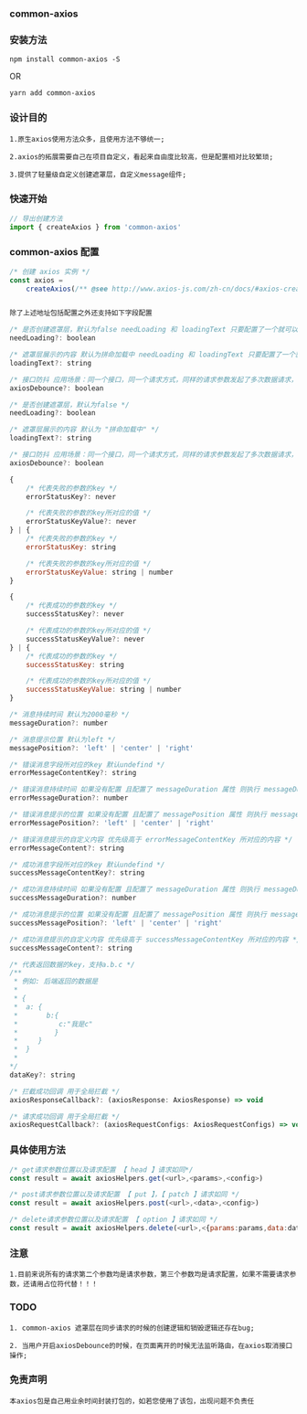 ### common-axios

### 安装方法

```shell
npm install common-axios -S
```
OR
```shell
yarn add common-axios

```

### 设计目的

    1.原生axios使用方法众多，且使用方法不够统一;

    2.axios的拓展需要自己在项目自定义，看起来自由度比较高，但是配置相对比较繁琐;

    3.提供了轻量级自定义创建遮罩层，自定义message组件;

### 快速开始

```js
// 导出创建方法
import { createAxios } from 'common-axios'
```

### common-axios 配置

```js
/* 创建 axios 实例 */
const axios =
    createAxios(/** @see http://www.axios-js.com/zh-cn/docs/#axios-create-config **/)
```

```js

除了上述地址包括配置之外还支持如下字段配置

/* 是否创建遮罩层，默认为false needLoading 和 loadingText 只要配置了一个就可以生成遮罩层 注意：目前遮罩层针对同步请求的时候 遮罩层有闪烁的行为 不建议使用 */
needLoading?: boolean

/* 遮罩层展示的内容 默认为拼命加载中 needLoading 和 loadingText 只要配置了一个就可以生成遮罩层 注意：目前遮罩层针对同步请求的时候 遮罩层有闪烁的行为 不建议使用 */
loadingText?: string

/* 接口防抖 应用场景：同一个接口，同一个请求方式，同样的请求参数发起了多次数据请求，当第一次发起请求的接口没有返回数据之前，后续的接口都会被取消 默认为false */
axiosDebounce?: boolean

/* 是否创建遮罩层，默认为false */
needLoading?: boolean

/* 遮罩层展示的内容 默认为 "拼命加载中" */
loadingText?: string

/* 接口防抖 应用场景：同一个接口，同一个请求方式，同样的请求参数发起了多次数据请求，当第一次发起请求的接口没有返回数据之前，后续的接口都会被取消 */
axiosDebounce?: boolean

{
    /* 代表失败的参数的key */
    errorStatusKey?: never

    /* 代表失败的参数的key所对应的值 */
    errorStatusKeyValue?: never
} | {
    /* 代表失败的参数的key */
    errorStatusKey: string

    /* 代表失败的参数的key所对应的值 */
    errorStatusKeyValue: string | number
}

{
    /* 代表成功的参数的key */
    successStatusKey?: never

    /* 代表成功的参数的key所对应的值 */
    successStatusKeyValue?: never
} | {
    /* 代表成功的参数的key */
    successStatusKey: string

    /* 代表成功的参数的key所对应的值 */
    successStatusKeyValue: string | number
}

/* 消息持续时间 默认为2000毫秒 */
messageDuration?: number

/* 消息提示位置 默认为left */
messagePosition?: 'left' | 'center' | 'right'

/* 错误消息字段所对应的key 默认undefind */
errorMessageContentKey?: string

/* 错误消息持续时间 如果没有配置 且配置了 messageDuration 属性 则执行 messageDuration 的配置  */
errorMessageDuration?: number

/* 错误消息提示的位置 如果没有配置 且配置了 messagePosition 属性 则执行 messagePosition 的配置  */
errorMessagePosition?: 'left' | 'center' | 'right'

/* 错误消息提示的自定义内容 优先级高于 errorMessageContentKey 所对应的内容 */
errorMessageContent?: string

/* 成功消息字段所对应的key 默认undefind */
successMessageContentKey?: string

/* 成功消息持续时间 如果没有配置 且配置了 messageDuration 属性 则执行 messageDuration 的配置 */
successMessageDuration?: number

/* 成功消息提示的位置 如果没有配置 且配置了 messagePosition 属性 则执行 messagePosition 的配置 */
successMessagePosition?: 'left' | 'center' | 'right'

/* 成功消息提示的自定义内容 优先级高于 successMessageContentKey 所对应的内容 */
successMessageContent?: string

/* 代表返回数据的key，支持a.b.c */
/**
 * 例如: 后端返回的数据是
 *
 * {
 *  a: {
 *       b:{
 *          c:"我是c"
 *         }
 *     }
 *  }
 *
*/
dataKey?: string

/* 拦截成功回调 用于全局拦截 */
axiosResponseCallback?: (axiosResponse: AxiosResponse) => void

/* 请求成功回调 用于全局拦截 */
axiosRequestCallback?: (axiosRequestConfigs: AxiosRequestConfigs) => void


```

### 具体使用方法

```js
/* get请求参数位置以及请求配置 【 head 】请求如同*/
const result = await axiosHelpers.get(<url>,<params>,<config>)
```

```js
/* post请求参数位置以及请求配置 【 put 】，【 patch 】请求如同 */
const result = await axiosHelpers.post(<url>,<data>,<config>)
```

```js
/* delete请求参数位置以及请求配置 【 option 】请求如同 */
const result = await axiosHelpers.delete(<url>,<{params:params,data:data}>,<config>)

```

### 注意

    1.目前来说所有的请求第二个参数均是请求参数，第三个参数均是请求配置，如果不需要请求参数，还请用占位符代替！！！


### TODO

    1. common-axios 遮罩层在同步请求的时候的创建逻辑和销毁逻辑还存在bug;

    2. 当用户开启axiosDebounce的时候，在页面离开的时候无法监听路由，在axios取消接口操作;

### 免责声明

    本axios包是自己用业余时间封装打包的，如若您使用了该包，出现问题不负责任
